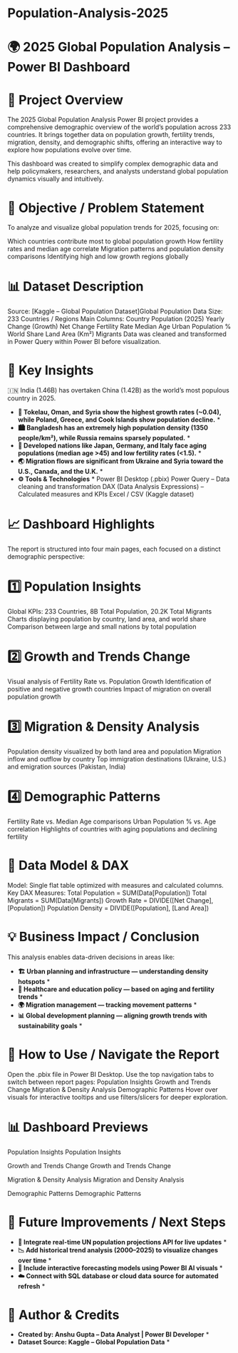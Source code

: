 # Population-Analysis-2025

# 🌍 2025 Global Population Analysis – Power BI Dashboard
# 📘 Project Overview
The 2025 Global Population Analysis Power BI project provides a comprehensive demographic overview of the world’s population across 233 countries.
It brings together data on population growth, fertility trends, migration, density, and demographic shifts, offering an interactive way to explore how populations evolve over time.

This dashboard was created to simplify complex demographic data and help policymakers, researchers, and analysts understand global population dynamics visually and intuitively.

# 🎯 Objective / Problem Statement
To analyze and visualize global population trends for 2025, focusing on:

Which countries contribute most to global population growth
How fertility rates and median age correlate
Migration patterns and population density comparisons
Identifying high and low growth regions globally
# 📊 Dataset Description
Source: [Kaggle – Global Population Dataset]Global Population Data
Size: 233 Countries / Regions
Main Columns:
Country
Population (2025)
Yearly Change (Growth)
Net Change
Fertility Rate
Median Age
Urban Population %
World Share
Land Area (Km²)
Migrants
Data was cleaned and transformed in Power Query within Power BI before visualization.

# 🧠 Key Insights
🇮🇳 India (1.46B) has overtaken China (1.42B) as the world’s most populous country in 2025.
* **🌱 Tokelau, Oman, and Syria show the highest growth rates (~0.04), while Poland, Greece, and Cook Islands show population decline.** *
* **🏙️ Bangladesh has an extremely high population density (1350 people/km²), while Russia remains sparsely populated.** *
* **👵 Developed nations like Japan, Germany, and Italy face aging populations (median age >45) and low fertility rates (<1.5).** *
* **🌏 Migration flows are significant from Ukraine and Syria toward the U.S., Canada, and the U.K.** *
* **⚙️ Tools & Technologies** *
Power BI Desktop (.pbix)
Power Query – Data cleaning and transformation
DAX (Data Analysis Expressions) – Calculated measures and KPIs
Excel / CSV (Kaggle dataset)
# 📈 Dashboard Highlights
The report is structured into four main pages, each focused on a distinct demographic perspective:

# 1️⃣ Population Insights
Global KPIs: 233 Countries, 8B Total Population, 20.2K Total Migrants
Charts displaying population by country, land area, and world share
Comparison between large and small nations by total population
# 2️⃣ Growth and Trends Change
Visual analysis of Fertility Rate vs. Population Growth
Identification of positive and negative growth countries
Impact of migration on overall population growth
# 3️⃣ Migration & Density Analysis
Population density visualized by both land area and population
Migration inflow and outflow by country
Top immigration destinations (Ukraine, U.S.) and emigration sources (Pakistan, India)
# 4️⃣ Demographic Patterns
Fertility Rate vs. Median Age comparisons
Urban Population % vs. Age correlation
Highlights of countries with aging populations and declining fertility
# 🧮 Data Model & DAX
Model: Single flat table optimized with measures and calculated columns.
Key DAX Measures:
Total Population = SUM(Data[Population])
Total Migrants = SUM(Data[Migrants])
Growth Rate = DIVIDE([Net Change], [Population])
Population Density = DIVIDE([Population], [Land Area])

# 💡 Business Impact / Conclusion
This analysis enables data-driven decisions in areas like:

* **🏗️ Urban planning and infrastructure — understanding density hotspots** *
* **🏥 Healthcare and education policy — based on aging and fertility trends** *
* **🌍 Migration management — tracking movement patterns** *
* **📊 Global development planning — aligning growth trends with sustainability goals** *
# 🚀 How to Use / Navigate the Report
Open the .pbix file in Power BI Desktop.
Use the top navigation tabs to switch between report pages:
Population Insights
Growth and Trends Change
Migration & Density Analysis
Demographic Patterns
Hover over visuals for interactive tooltips and use filters/slicers for deeper exploration.
# 📊 Dashboard Previews
Population Insights
Population Insights

Growth and Trends Change
Growth and Trends Change

Migration & Density Analysis
Migration and Density Analysis

Demographic Patterns
Demographic Patterns

# 🙌 Future Improvements / Next Steps
* **🔄 Integrate real-time UN population projections API for live updates** *
* **📉 Add historical trend analysis (2000–2025) to visualize changes over time** *
* **🤖 Include interactive forecasting models using Power BI AI visuals** *
* **☁️ Connect with SQL database or cloud data source for automated refresh** *
# 🏁 Author & Credits
* **Created by: Anshu Gupta – Data Analyst | Power BI Developer** *
* **Dataset Source: Kaggle – Global Population Data** *
